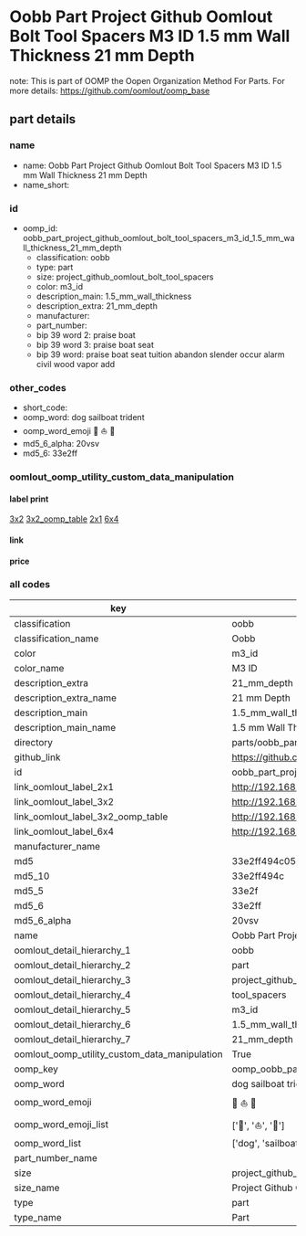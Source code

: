 # Oobb Part Project Github Oomlout Bolt Tool Spacers M3 ID 1.5 mm Wall Thickness 21 mm Depth  

note: This is part of OOMP the Oopen Organization Method For Parts. For more details: https://github.com/oomlout/oomp_base

##  part details
  







### name
* name: Oobb Part Project Github Oomlout Bolt Tool Spacers M3 ID 1.5 mm Wall Thickness 21 mm Depth
* name_short: 
### id
* oomp_id: oobb_part_project_github_oomlout_bolt_tool_spacers_m3_id_1.5_mm_wall_thickness_21_mm_depth
  * classification: oobb
  * type: part
  * size: project_github_oomlout_bolt_tool_spacers
  * color: m3_id
  * description_main: 1.5_mm_wall_thickness
  * description_extra: 21_mm_depth
  * manufacturer: 
  * part_number: 
  * bip 39 word 2: praise boat
  * bip 39 word 3: praise boat seat
  * bip 39 word: praise boat seat tuition abandon slender occur alarm civil wood vapor add

### other_codes
* short_code: 
* oomp_word: dog sailboat trident
* oomp_word_emoji :dog: :sailboat: :trident:
* md5_6_alpha: 20vsv
* md5_6: 33e2ff






### oomlout_oomp_utility_custom_data_manipulation
#### label print
[3x2](http://192.168.1.245:1112/?label=oomp%2020vsv)
[3x2_oomp_table](http://192.168.1.108:1112/?label=oomp%2020vsv)
[2x1](http://192.168.1.242:1112/?label=oomp%2020vsv)
[6x4](http://192.168.1.55:1112/?label=oomp%2020vsv)    

#### link

                              

#### price







### all codes 
| key | value |  
| --- | --- |  
| classification | oobb |  
| classification_name | Oobb |  
| color | m3_id |  
| color_name | M3 ID |  
| description_extra | 21_mm_depth |  
| description_extra_name | 21 mm Depth |  
| description_main | 1.5_mm_wall_thickness |  
| description_main_name | 1.5 mm Wall Thickness |  
| directory | parts/oobb_part_project_github_oomlout_bolt_tool_spacers_m3_id_1.5_mm_wall_thickness_21_mm_depth |  
| github_link | https://github.com/oomlout/oomlout_oomp_part_src/tree/main/parts/oobb_part_project_github_oomlout_bolt_tool_spacers_m3_id_1.5_mm_wall_thickness_21_mm_depth |  
| id | oobb_part_project_github_oomlout_bolt_tool_spacers_m3_id_1.5_mm_wall_thickness_21_mm_depth |  
| link_oomlout_label_2x1 | http://192.168.1.242:1112/?label=oomp%2020vsv |  
| link_oomlout_label_3x2 | http://192.168.1.245:1112/?label=oomp%2020vsv |  
| link_oomlout_label_3x2_oomp_table | http://192.168.1.108:1112/?label=oomp%2020vsv |  
| link_oomlout_label_6x4 | http://192.168.1.55:1112/?label=oomp%2020vsv |  
| manufacturer_name |  |  
| md5 | 33e2ff494c05d31b2d000ea38486354c |  
| md5_10 | 33e2ff494c |  
| md5_5 | 33e2f |  
| md5_6 | 33e2ff |  
| md5_6_alpha | 20vsv |  
| name | Oobb Part Project Github Oomlout Bolt Tool Spacers M3 ID 1.5 mm Wall Thickness 21 mm Depth |  
| oomlout_detail_hierarchy_1 | oobb |  
| oomlout_detail_hierarchy_2 | part |  
| oomlout_detail_hierarchy_3 | project_github_bolt |  
| oomlout_detail_hierarchy_4 | tool_spacers |  
| oomlout_detail_hierarchy_5 | m3_id |  
| oomlout_detail_hierarchy_6 | 1.5_mm_wall_thickness |  
| oomlout_detail_hierarchy_7 | 21_mm_depth |  
| oomlout_oomp_utility_custom_data_manipulation | True |  
| oomp_key | oomp_oobb_part_project_github_oomlout_bolt_tool_spacers_m3_id_1.5_mm_wall_thickness_21_mm_depth |  
| oomp_word | dog sailboat trident |  
| oomp_word_emoji | :dog: :sailboat: :trident: |  
| oomp_word_emoji_list | [':dog:', ':sailboat:', ':trident:'] |  
| oomp_word_list | ['dog', 'sailboat', 'trident'] |  
| part_number_name |  |  
| size | project_github_oomlout_bolt_tool_spacers |  
| size_name | Project Github Oomlout Bolt Tool Spacers |  
| type | part |  
| type_name | Part |  
